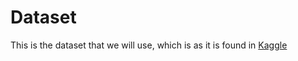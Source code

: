 # Dataset
This is the dataset that we will use, which is as it is found in [Kaggle](https://www.kaggle.com/bahramjannesarr/instagram-page-screen-shots-in-5-category) 
